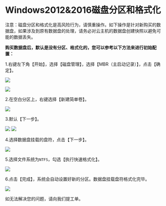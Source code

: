 # Windows2012&2016磁盘分区和格式化
注意：磁盘分区和格式化是高风险行为，请慎重操作。如下操作是针对新购买的数据盘，如果涉及到原有数据盘的处理，请务必对云主机的数据盘创建快照以避免可能的数据丢失。

**购买数据盘后，默认是没有分区、格式化的，您可以参考以下方法来进行初始配置：**

1.右键左下角【开始】，选择【磁盘管理】，选择【MBR（主启动记录）】，点击【确定】。

![](../../../../../image/Elastic-Compute/Virtual-Machine/Windows/Windows2012%E7%A3%81%E7%9B%98%E5%88%86%E5%8C%BA%E5%92%8C%E6%A0%BC%E5%BC%8F%E5%8C%9601.png)

![](../../../../../image/Elastic-Compute/Virtual-Machine/Windows/Windows2012%E7%A3%81%E7%9B%98%E5%88%86%E5%8C%BA%E5%92%8C%E6%A0%BC%E5%BC%8F%E5%8C%9602.png)

2.在空白分区上，右键选择【新建简单卷】。

![](../../../../../image/Elastic-Compute/Virtual-Machine/Windows/Windows2012%E7%A3%81%E7%9B%98%E5%88%86%E5%8C%BA%E5%92%8C%E6%A0%BC%E5%BC%8F%E5%8C%9603.png)

3.默认【下一步】。

![](../../../../../image/Elastic-Compute/Virtual-Machine/Windows/Windows2012%E7%A3%81%E7%9B%98%E5%88%86%E5%8C%BA%E5%92%8C%E6%A0%BC%E5%BC%8F%E5%8C%9604.png)
![](../../../../../image/Elastic-Compute/Virtual-Machine/Windows/Windows2012%E7%A3%81%E7%9B%98%E5%88%86%E5%8C%BA%E5%92%8C%E6%A0%BC%E5%BC%8F%E5%8C%9605.png)

4.选择数据盘挂载的盘符，点击【下一步】。

![](../../../../../image/Elastic-Compute/Virtual-Machine/Windows/Windows2012%E7%A3%81%E7%9B%98%E5%88%86%E5%8C%BA%E5%92%8C%E6%A0%BC%E5%BC%8F%E5%8C%9606.png)

5.选择文件系统为`NTFS`，勾选【执行快速格式化】。

![](../../../../../image/Elastic-Compute/Virtual-Machine/Windows/Windows2012%E7%A3%81%E7%9B%98%E5%88%86%E5%8C%BA%E5%92%8C%E6%A0%BC%E5%BC%8F%E5%8C%9607.png)

6.点击【完成】，系统会自动设置好新的分区。数据盘挂载盘符格式化完毕。

![](../../../../../image/Elastic-Compute/Virtual-Machine/Windows/Windows2012%E7%A3%81%E7%9B%98%E5%88%86%E5%8C%BA%E5%92%8C%E6%A0%BC%E5%BC%8F%E5%8C%9608.png)

如无法解决您的问题，请向我们提工单。
